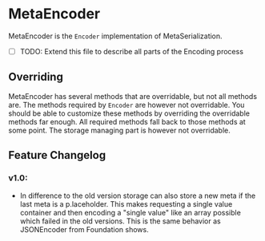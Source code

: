 #  MetaEncoder
MetaEncoder is the `Encoder` implementation of MetaSerialization.

- [ ] TODO: Extend this file to describe all parts of the Encoding process

## Overriding
MetaEncoder has several methods that are overridable, but not all methods are.
The methods required by `Encoder` are however not overridable. You should be able to customize these methods by overriding the overridable methods far enough.
All required methods fall back to those methods at some point. The storage managing part is however not overridable.

## Feature Changelog
### v1.0:
 * In difference to the old version storage can also store a new meta if the last meta is a p.laceholder. This makes requesting a single value container and then encoding a "single value" like an array possible which failed in the old versions. This is the same behavior as JSONEncoder from Foundation shows.
